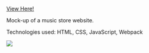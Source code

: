 [View Here!](https://npinak.github.io/watermelon-music/)

 Mock-up of a music store website.

 Technologies used: HTML, CSS, JavaScript, Webpack

 ![](https://github.com/npinak/watermelon-music/blob/main/watermelon-music_AdobeExpress.gif)
